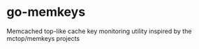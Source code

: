 # go-memkeys
Memcached top-like cache key monitoring utility inspired by the mctop/memkeys projects
